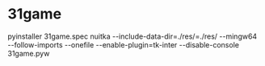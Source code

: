# 31game
pyinstaller 31game.spec
nuitka --include-data-dir=./res/=./res/ --mingw64 --follow-imports --onefile --enable-plugin=tk-inter --disable-console 31game.pyw